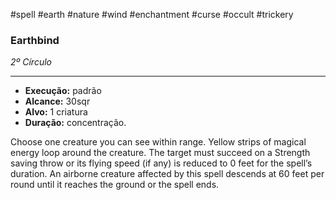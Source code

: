 #spell #earth #nature #wind #enchantment #curse #occult #trickery  
### Earthbind
*2º Círculo*
___
- **Execução:** padrão
- **Alcance:** 30sqr
- **Alvo:** 1 criatura
- **Duração:** concentração.

Choose one creature you can see within range. Yellow strips of magical energy loop around the creature. The target must succeed on a Strength saving throw or its flying speed (if any) is reduced to 0 feet for the spell’s duration. An airborne creature affected by this spell descends at 60 feet per round until it reaches the ground or the spell ends.
